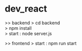 # dev_react

&gt;&gt; backend
&gt; cd backend <br />
&gt; npm install <br />
&gt; start : node server.js

&gt;&gt; frontend
&gt; start : npm run start